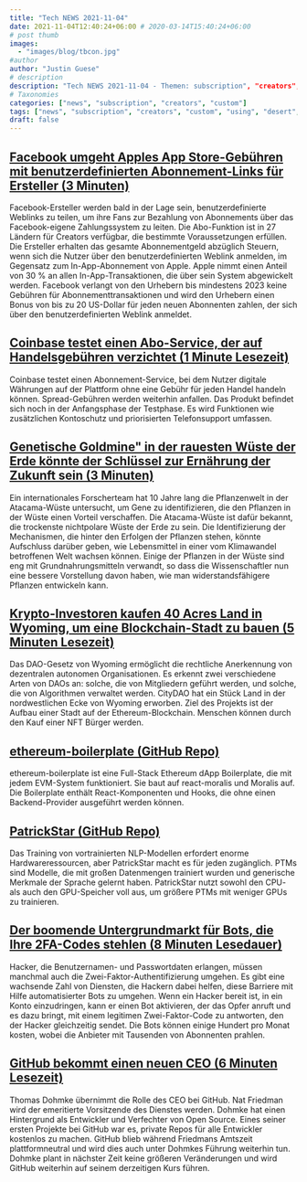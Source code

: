 ```yaml
---
title: "Tech NEWS 2021-11-04"
date: 2021-11-04T12:40:24+06:00 # 2020-03-14T15:40:24+06:00
# post thumb
images:
  - "images/blog/tbcon.jpg"
#author
author: "Justin Guese"
# description
description: "Tech NEWS 2021-11-04 - Themen: subscription", "creators", "custom"
# Taxonomies
categories: ["news", "subscription", "creators", "custom"]
tags: ["news", "subscription", "creators", "custom", "using", "desert", "fees"]
draft: false
---
```


## [Facebook umgeht Apples App Store-Gebühren mit benutzerdefinierten Abonnement-Links für Ersteller (3 Minuten)](https://www.theverge.com/2021/11/3/22761620/facebook-apple-app-store-fees-subscription-links-creators?scrolla=5eb6d68b7fedc32c19ef33b4)

 Facebook-Ersteller werden bald in der Lage sein, benutzerdefinierte Weblinks zu teilen, um ihre Fans zur Bezahlung von Abonnements über das Facebook-eigene Zahlungssystem zu leiten. Die Abo-Funktion ist in 27 Ländern für Creators verfügbar, die bestimmte Voraussetzungen erfüllen. Die Ersteller erhalten das gesamte Abonnementgeld abzüglich Steuern, wenn sich die Nutzer über den benutzerdefinierten Weblink anmelden, im Gegensatz zum In-App-Abonnement von Apple. Apple nimmt einen Anteil von 30 % an allen In-App-Transaktionen, die über sein System abgewickelt werden. Facebook verlangt von den Urhebern bis mindestens 2023 keine Gebühren für Abonnementtransaktionen und wird den Urhebern einen Bonus von bis zu 20 US-Dollar für jeden neuen Abonnenten zahlen, der sich über den benutzerdefinierten Weblink anmeldet.

## [Coinbase testet einen Abo-Service, der auf Handelsgebühren verzichtet (1 Minute Lesezeit)](https://www.cnet.com/personal-finance/crypto/coinbase-is-testing-a-subscription-service-that-waives-trading-fees/)

 Coinbase testet einen Abonnement-Service, bei dem Nutzer digitale Währungen auf der Plattform ohne eine Gebühr für jeden Handel handeln können. Spread-Gebühren werden weiterhin anfallen. Das Produkt befindet sich noch in der Anfangsphase der Testphase. Es wird Funktionen wie zusätzlichen Kontoschutz und priorisierten Telefonsupport umfassen.

## [Genetische Goldmine" in der rauesten Wüste der Erde könnte der Schlüssel zur Ernährung der Zukunft sein (3 Minuten)](https://www.sciencealert.com/genetic-goldmine-in-earth-s-harshest-desert-could-be-the-key-to-feeding-the-future)

 Ein internationales Forscherteam hat 10 Jahre lang die Pflanzenwelt in der Atacama-Wüste untersucht, um Gene zu identifizieren, die den Pflanzen in der Wüste einen Vorteil verschaffen. Die Atacama-Wüste ist dafür bekannt, die trockenste nichtpolare Wüste der Erde zu sein. Die Identifizierung der Mechanismen, die hinter den Erfolgen der Pflanzen stehen, könnte Aufschluss darüber geben, wie Lebensmittel in einer vom Klimawandel betroffenen Welt wachsen können. Einige der Pflanzen in der Wüste sind eng mit Grundnahrungsmitteln verwandt, so dass die Wissenschaftler nun eine bessere Vorstellung davon haben, wie man widerstandsfähigere Pflanzen entwickeln kann.

## [Krypto-Investoren kaufen 40 Acres Land in Wyoming, um eine Blockchain-Stadt zu bauen (5 Minuten Lesezeit)](https://www.vice.com/en/article/93b5ve/crypto-investors-buy-40-acres-of-land-in-wyoming-to-build-blockchain-city)

 Das DAO-Gesetz von Wyoming ermöglicht die rechtliche Anerkennung von dezentralen autonomen Organisationen. Es erkennt zwei verschiedene Arten von DAOs an: solche, die von Mitgliedern geführt werden, und solche, die von Algorithmen verwaltet werden. CityDAO hat ein Stück Land in der nordwestlichen Ecke von Wyoming erworben. Ziel des Projekts ist der Aufbau einer Stadt auf der Ethereum-Blockchain. Menschen können durch den Kauf einer NFT Bürger werden.

## [ethereum-boilerplate (GitHub Repo)](https://github.com/ethereum-boilerplate/ethereum-boilerplate)

 ethereum-boilerplate ist eine Full-Stack Ethereum dApp Boilerplate, die mit jedem EVM-System funktioniert. Sie baut auf react-moralis und Moralis auf. Die Boilerplate enthält React-Komponenten und Hooks, die ohne einen Backend-Provider ausgeführt werden können.

## [PatrickStar (GitHub Repo)](https://github.com/Tencent/PatrickStar)

 Das Training von vortrainierten NLP-Modellen erfordert enorme Hardwareressourcen, aber PatrickStar macht es für jeden zugänglich. PTMs sind Modelle, die mit großen Datenmengen trainiert wurden und generische Merkmale der Sprache gelernt haben. PatrickStar nutzt sowohl den CPU- als auch den GPU-Speicher voll aus, um größere PTMs mit weniger GPUs zu trainieren.

## [Der boomende Untergrundmarkt für Bots, die Ihre 2FA-Codes stehlen (8 Minuten Lesedauer)](https://www.vice.com/en/article/y3vz5k/booming-underground-market-bots-2fa-otp-paypal-amazon-bank-apple-venmo)

 Hacker, die Benutzernamen- und Passwortdaten erlangen, müssen manchmal auch die Zwei-Faktor-Authentifizierung umgehen. Es gibt eine wachsende Zahl von Diensten, die Hackern dabei helfen, diese Barriere mit Hilfe automatisierter Bots zu umgehen. Wenn ein Hacker bereit ist, in ein Konto einzudringen, kann er einen Bot aktivieren, der das Opfer anruft und es dazu bringt, mit einem legitimen Zwei-Faktor-Code zu antworten, den der Hacker gleichzeitig sendet. Die Bots können einige Hundert pro Monat kosten, wobei die Anbieter mit Tausenden von Abonnenten prahlen.

## [GitHub bekommt einen neuen CEO (6 Minuten Lesezeit)](https://techcrunch.com/2021/11/03/github-gets-a-new-ceo/)

 Thomas Dohmke übernimmt die Rolle des CEO bei GitHub. Nat Friedman wird der emeritierte Vorsitzende des Dienstes werden. Dohmke hat einen Hintergrund als Entwickler und Verfechter von Open Source. Eines seiner ersten Projekte bei GitHub war es, private Repos für alle Entwickler kostenlos zu machen. GitHub blieb während Friedmans Amtszeit plattformneutral und wird dies auch unter Dohmkes Führung weiterhin tun. Dohmke plant in nächster Zeit keine größeren Veränderungen und wird GitHub weiterhin auf seinem derzeitigen Kurs führen.

